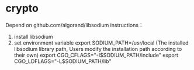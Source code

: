 # crypto

Depend on github.com/algorand/libsodium
instructions：
1. install libsodium
2. set environment variable
    export SODIUM_PATH=/usr/local  (The installed libsodium library path, Users modify the installation path according to their own)
    export CGO_CFLAGS="-I$SODIUM_PATH/include"
    export CGO_LDFLAGS="-L$SODIUM_PATH/lib"
